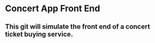 # Concert App Front End

## This git will simulate the front end of a concert ticket buying service.
